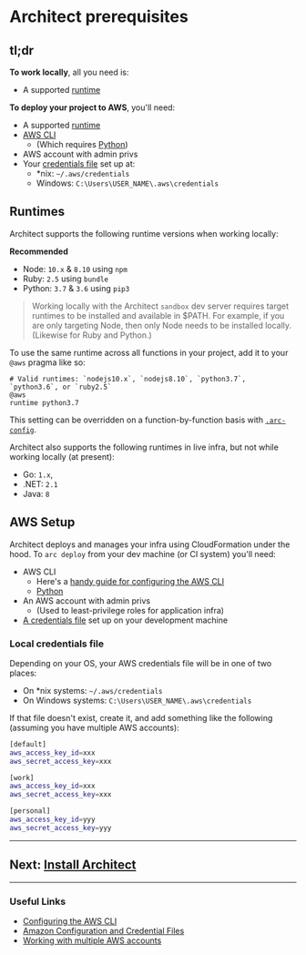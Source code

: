 # Architect prerequisites

## tl;dr

**To work locally**, all you need is:
- A supported [runtime](#runtimes)

**To deploy your project to AWS**, you'll need:
- A supported [runtime](#runtimes)
- [AWS CLI](https://docs.aws.amazon.com/cli/latest/userguide/cli-chap-configure.html)
  - (Which requires [Python](https://www.python.org/downloads/))
- AWS account with admin privs
- Your [credentials file](#local-credentials-file) set up at:
  - \*nix: `~/.aws/credentials`
  - Windows: `C:\Users\USER_NAME\.aws\credentials`


## Runtimes

Architect supports the following runtime versions when working locally:

**Recommended**
- Node: `10.x` & `8.10` using `npm`
- Ruby: `2.5` using `bundle`
- Python: `3.7` & `3.6` using `pip3`

> Working locally with the Architect `sandbox` dev server requires target runtimes to be installed and available in $PATH. For example, if you are only targeting Node, then only Node needs to be installed locally. (Likewise for Ruby and Python.)

To use the same runtime across all functions in your project, add it to your `@aws` pragma like so:

```arc
# Valid runtimes: `nodejs10.x`, `nodejs8.10`, `python3.7`, `python3.6`, or `ruby2.5`
@aws
runtime python3.7
```

This setting can be overridden on a function-by-function basis with [`.arc-config`](/reference/arc-config/runtime).

Architect also supports the following runtimes in live infra, but not while working locally (at present):
- Go: `1.x`,
- .NET: `2.1`
- Java: `8`


## AWS Setup

Architect deploys and manages your infra using CloudFormation under the hood. To `arc deploy` from your dev machine (or CI system) you'll need:
- AWS CLI
  - Here's a [handy guide for configuring the AWS CLI](https://docs.aws.amazon.com/cli/latest/userguide/cli-chap-getting-started.html)
  - [Python](https://www.python.org/downloads/)
- An AWS account with admin privs
  - (Used to least-privilege roles for application infra)
- [A credentials file](#local-credentials-file) set up on your development machine


### Local credentials file

Depending on your OS, your AWS credentials file will be in one of two places:
- On \*nix systems: `~/.aws/credentials`
- On Windows systems: `C:\Users\USER_NAME\.aws\credentials`

If that file doesn't exist, create it, and add something like the following (assuming you have multiple AWS accounts):

```bash
[default]
aws_access_key_id=xxx
aws_secret_access_key=xxx

[work]
aws_access_key_id=xxx
aws_secret_access_key=xxx

[personal]
aws_access_key_id=yyy
aws_secret_access_key=yyy
```

---
## Next: [Install Architect](/quickstart/install)
---

### Useful Links
* [Configuring the AWS CLI](https://docs.aws.amazon.com/cli/latest/userguide/cli-chap-getting-started.html)
* [Amazon Configuration and Credential Files](https://docs.aws.amazon.com/cli/latest/userguide/cli-config-files.html)
* [Working with multiple AWS accounts](/guides/multiple-aws-accounts)

